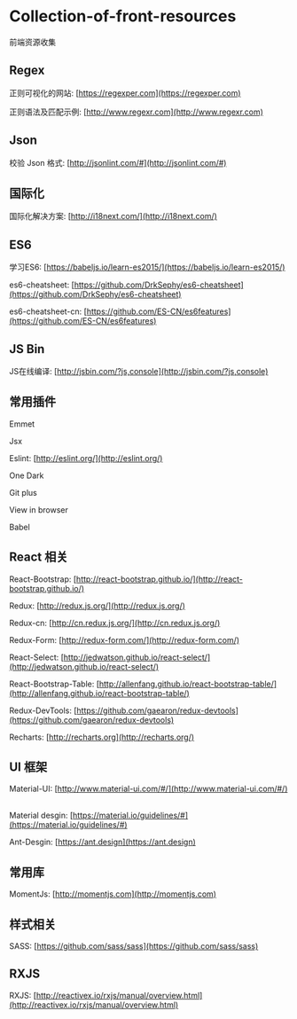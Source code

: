 # Collection-of-front-resources
前端资源收集

## Regex 
正则可视化的网站: [https://regexper.com](https://regexper.com)

正则语法及匹配示例: [http://www.regexr.com](http://www.regexr.com)

## Json
校验 Json 格式: [http://jsonlint.com/#](http://jsonlint.com/#)

## 国际化
国际化解决方案: [http://i18next.com/](http://i18next.com/)

## ES6 
学习ES6: [https://babeljs.io/learn-es2015/](https://babeljs.io/learn-es2015/) 

es6-cheatsheet: [https://github.com/DrkSephy/es6-cheatsheet](https://github.com/DrkSephy/es6-cheatsheet)

es6-cheatsheet-cn: [https://github.com/ES-CN/es6features](https://github.com/ES-CN/es6features)

## JS Bin 
JS在线编译: [http://jsbin.com/?js,console](http://jsbin.com/?js,console) 

## 常用插件 
Emmet

Jsx

Eslint: [http://eslint.org/](http://eslint.org/)

One Dark 

Git plus 

View in browser 

Babel

## React 相关 
React-Bootstrap: [http://react-bootstrap.github.io/](http://react-bootstrap.github.io/)  

Redux: [http://redux.js.org/](http://redux.js.org/) 

Redux-cn: [http://cn.redux.js.org/](http://cn.redux.js.org/)

Redux-Form: [http://redux-form.com/](http://redux-form.com/)

React-Select: [http://jedwatson.github.io/react-select/](http://jedwatson.github.io/react-select/) 

React-Bootstrap-Table: [http://allenfang.github.io/react-bootstrap-table/](http://allenfang.github.io/react-bootstrap-table/)

Redux-DevTools: [https://github.com/gaearon/redux-devtools](https://github.com/gaearon/redux-devtools)  

Recharts: [http://recharts.org](http://recharts.org/) 

## UI 框架
Material-UI: [http://www.material-ui.com/#/](http://www.material-ui.com/#/)  

Material desgin: [https://material.io/guidelines/#](https://material.io/guidelines/#) 

Ant-Desgin: [https://ant.design](https://ant.design)

## 常用库 
MomentJs: [http://momentjs.com](http://momentjs.com)

## 样式相关 
SASS: [https://github.com/sass/sass](https://github.com/sass/sass) 

## RXJS 
RXJS: [http://reactivex.io/rxjs/manual/overview.html](http://reactivex.io/rxjs/manual/overview.html)

